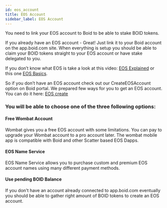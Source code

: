```yaml
---
id: eos_account
title: EOS Account
sidebar_label: EOS Account
---
```

You need to link your EOS account to Boid to be able to stake BOID tokens.

If you already have an EOS account - Great! Just link it to your Boid account on the app.boid.com site. When everything is setup you should be able to claim your BOID tokens straight to your EOS account or have stake delegated to you.

If you don’t know what EOS is take a look at this video: [EOS Explained](https://blockgeeks.com/guides/eos-blockchain/) or this one [EOS Basics](https://www.youtube.com/watch?v=fUFiACzmlPw).

So if you don’t have an EOS account check out our CreateEOSAccount option on Boid portal. We prepared few ways for you to get an EOS account. You can do it here: [EOS create](https://app.boid.com/CreateEOSAccount)

### You will be able to choose one of the three following options:
#### Free Wombat Account
Wombat gives you a free EOS account with some limitations. You can pay to upgrade your Wombat account to a pro account later. The wombat mobile app is compatible with Boid and other Scatter based EOS Dapps.
#### EOS Name Service
EOS Name Service allows you to purchase custom and premium EOS account names using many different payment methods.
#### Use pending BOID Balance
If you don't have an account already connected to app.boid.com eventually you should be able to gather right amount of BOID tokens to create an EOS account.